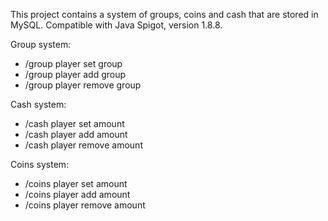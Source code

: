 This project contains a system of groups, coins and cash that are stored in MySQL. Compatible with Java Spigot, version 1.8.8.

Group system:
- /group player set group
- /group player add group
- /group player remove group

Cash system:
- /cash player set amount
- /cash player add amount
- /cash player remove amount

Coins system:
- /coins player set amount
- /coins player add amount
- /coins player remove amount
